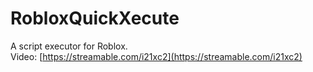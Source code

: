 # RobloxQuickXecute
A script executor for Roblox.\
Video: [https://streamable.com/i21xc2](https://streamable.com/i21xc2)